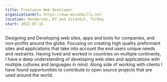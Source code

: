 ```yaml
---
title: Freelance Web Developer
organizationUrl: https://www.micahmills.net
location: Henderson, KY and Istanbul, Turkey
start: 2012-07-15
---
```


Designing and Developing web sites, apps and tools for companies, and non-profits around the globe. Focusing on creating high quality preformant sites and applications that take into account the end users unique needs and restraints. Having lived and worked in countries on multiple continents, I have a deep understanding of developing web sites and applications with multiple cultures and languages in mind. Along side of working with clients I have found opportunities to contribute to open source projects that are used around the world.